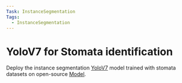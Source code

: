 ```yaml
---
Task: InstanceSegmentation
Tags:
  - InstanceSegmentation
---
```


# YoloV7 for Stomata identification

Deploy the instance segmentation [YoloV7](https://github.com/instill-ai/yolov7) model trained with stomata datasets on open-source [Model](https://github.com/instill-ai/model).
